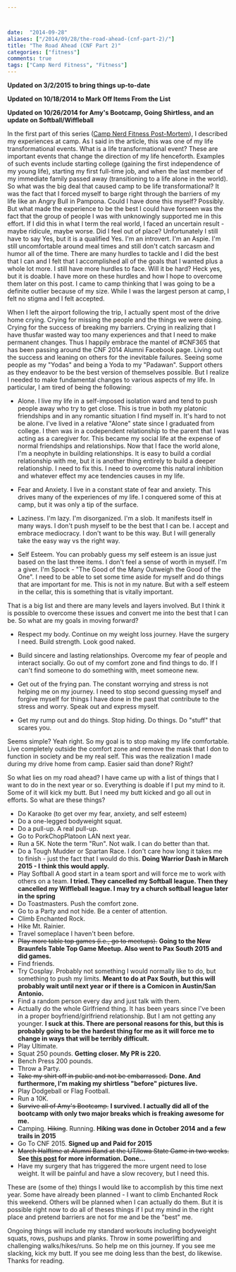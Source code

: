 ```yaml
---



date:  "2014-09-28"
aliases: ["/2014/09/28/the-road-ahead-(cnf-part-2)/"]
title: "The Road Ahead (CNF Part 2)"
categories: ["fitness"]
comments: true
tags: ["Camp Nerd Fitness", "Fitness"]
---
```

**Updated on 3/2/2015 to bring things up-to-date**

**Updated on 10/18/2014 to Mark Off Items From the List**

**Updated on 10/26/2014 for Amy's Bootcamp, Going Shirtless, and an update on Softball/Wiffleball**

In the first part of this series ([Camp Nerd Fitness Post-Mortem](http://jeffreyrandow.org/2014/09/28/camp-nerd-fitness-post-mortum/)), I described my experiences at camp.  As I said in the article, this was one of my life transformational events.  What is a life transformational event?  These are important events that change the direction of my life henceforth.  Examples of such events include starting college (gaining the first independence of my young life), starting my first full-time job, and when the last member of my immediate family passed away (transitioning to a life alone in the world).  So what was the big deal that caused camp to be life transformational?  It was the fact that I forced myself to barge right through the barriers of my life like an Angry Bull in Pampona.  Could I have done this myself?  Possibly.  But what made the experience to be the best I could have forseen was the fact that the group of people I was with unknowingly supported me in this effort.  If I did this in what I term the real world, I faced an uncertain result - maybe ridicule, maybe worse.  Did I feel out of place?  Unfortunately I still have to say Yes, but it is a qualified Yes.  I'm an introvert.  I'm an Aspie.  I'm still uncomfortable around meal times and still don't catch sarcasm and humor all of the time.  There are many hurdles to tackle and I did the best that I can and I felt that I accomplished all of the goals that I wanted plus a whole lot more.  I still have more hurdles to face.  Will it be hard?  Heck yes, but it is doable.  I have more on these hurdles and how I hope to overcome them later on this post.  I came to camp thinking that I was going to be a definite outlier because of my size.  While I was the largest person at camp, I felt no stigma and I felt accepted.

When I left the airport following the trip, I actually spent most of the drive home crying.  Crying for missing the people and the things we were doing.  Crying for the success of breaking my barriers.  Crying in realizing that I have thusfar wasted way too many experiences and that I need to make permanent changes.  Thus I happily embrace the mantel of #CNF365 that has been passing around the CNF 2014 Alumni Facebook page.  Living out the success and leaning on others for the inevitable failures.  Seeing some people as my "Yodas" and being a Yoda to my "Padawan".  Support others as they endeavor to be the best version of themselves possible.  But I realize I needed to make fundamental changes to various aspects of my life.  In particular, I am tired of being the following:

* Alone.  I live my life in a self-imposed isolation ward and tend to push people away who try to get close.  This is true in both my platonic friendships and in any romantic situation I find myself in.  It's hard to not be alone.  I've lived in a relative "Alone" state since I graduated from college.  I then was in a codependent relationship to the parent that I was acting as a caregiver for.  This became my social life at the expense of normal friendships and relationships.  Now that I face the world alone, I'm a neophyte in building relationships.  It is easy to build a cordial relationship with me, but it is another thing entirely to build a deeper relationship.  I need to fix this.  I need to overcome this natural inhibition and whatever effect my ace tendencies causes in my life.

* Fear and Anxiety.  I live in a constant state of fear and anxiety.  This drives many of the experiences of my life.  I conquered some of this at camp, but it was only a tip of the surface.

* Laziness.  I'm lazy.  I'm disorganized.  I'm a slob.  It manifests itself in many ways.  I don't push myself to be the best that I can be.  I accept and embrace mediocracy.  I don't want to be this way.  But I will generally take the easy way vs the right way.  

* Self Esteem.  You can probably guess my self esteem is an issue just based on the last three items.  I don't feel a sense of worth in myself.  I'm a giver.  I'm Spock - "The Good of the Many Outweigh the Good of the One".  I need to be able to set some time aside for myself and do things that are important for me.  This is not in my nature.  But with a self esteem in the cellar, this is something that is vitally important.

That is a big list and there are many levels and layers involved.  But I think it is possible to overcome these issues and convert me into the best that I can be.  So what are my goals in moving forward?

* Respect my body.  Continue on my weight loss journey.  Have the surgery I need.  Build strength.  Look good naked.  

* Build sincere and lasting relationships.  Overcome my fear of people and interact socially.  Go out of my comfort zone and find things to do.  If I can't find someone to do something with, meet someone new.

* Get out of the frying pan.  The constant worrying and stress is not helping me on my journey. I need to stop second guessing myself and forgive myself for things I have done in the past that contribute to the stress and worry.  Speak out and express myself.

* Get my rump out and do things.  Stop hiding.  Do things.  Do "stuff" that scares you.  

Seems simple?  Yeah right.  So my goal is to stop making my life comfortable.  Live completely outside the comfort zone and remove the mask that I don to function in society and be my real self.  This was the realization I made during my drive home from camp.  Easier said than done?  Right?  

So what lies on my road ahead?  I have came up with a list of things that I want to do in the next year or so.  Everything is doable if I put my mind to it.  Some of it will kick my butt.  But I need my butt kicked and go all out in efforts.  So what are these things?

* Do Karaoke (to get over my fear, anxiety, and self esteem)
* Do a one-legged bodyweight squat.
* Do a pull-up.  A real pull-up.
* Go to PorkChopPlatoon LAN next year.
* Run a 5K.  Note the term "Run".  Not walk.  I can do better than that.
* Do a Tough Mudder or Spartan Race.  I don't care how long it takes me to finish - just the fact that I would do this.  **Doing Warrior Dash in March 2015 - I think this would apply.**
* Play Softball A good start in a team sport and will force me to work with others on a team. **I tried.  They cancelled my Softball league.  Then they cancelled my Wiffleball league.  I may try a church softball league later in the spring**
* Do Toastmasters.  Push the comfort zone.
* Go to a Party and not hide.  Be a center of attention.
* Climb Enchanted Rock.
* Hike Mt. Rainier.  
* Travel someplace I haven't been before.
* <s>Play more table top games (i.e., go to meetups).</s>  **Going to the New Braunfels Table Top Game Meetup.  Also went to Pax South 2015 and did games.**
* Find friends.
* Try Cosplay.  Probably not something I would normally like to do, but something to push my limits.  **Meant to do at Pax South, but this will probably wait until next year or if there is a Comicon in Austin/San Antonio.**
* Find a random person every day and just talk with them.
* Actually do the whole Girlfriend thing.  It has been years since I've been in a proper boyfriend/girlfriend relationship.  But I am not getting any younger.  **I suck at this.  There are personal reasons for this, but this is probably going to be the hardest thing for me as it will force me to change in ways that will be terribly difficult.**
* Play Ultimate.
* Squat 250 pounds.  **Getting closer.  My PR is 220.**
* Bench Press 200 pounds.
* Throw a Party.
* <s>Take my shirt off in public and not be embarrassed.</s>  **Done.  And furthermore, I'm making my shirtless "before" pictures live.**
* Play Dodgeball or Flag Football.
* Run a 10K.
* <s>Survive all of Amy's Bootcamp.</s>  **I survived.  I actually did all of the bootcamp with only two major breaks which is freaking awesome for me.**
* Camping.  <s>Hiking</s>.  Running.  **Hiking was done in October 2014 and a few trails in 2015**
* Go To CNF 2015.  **Signed up and Paid for 2015**
* <s>March Halftime at Alumni Band at the UT/Iowa State Game in two weeks. </s>  **See [this post](http://jeffreyrandow.org/) for more information.  Done...**
* Have my surgery that has triggered the more urgent need to lose weight.  It will be painful and have a slow recovery, but I need this.

These are (some of the) things I would like to accomplish by this time next year.  Some have already been planned - I want to climb Enchanted Rock this weekend.  Others will be planned when I can actually do them.  But it is possible right now to do all of theses things if I put my mind in the right place and pretend barriers are not for me and be the "best" me.

Ongoing things will include my standard workouts including bodyweight squats, rows, pushups and planks.  Throw in some powerlifting and challenging walks/hikes/runs.  So help me on this journey.  If you see me slacking, kick my butt.  If you see me doing less than the best, do likewise.  Thanks for reading.
